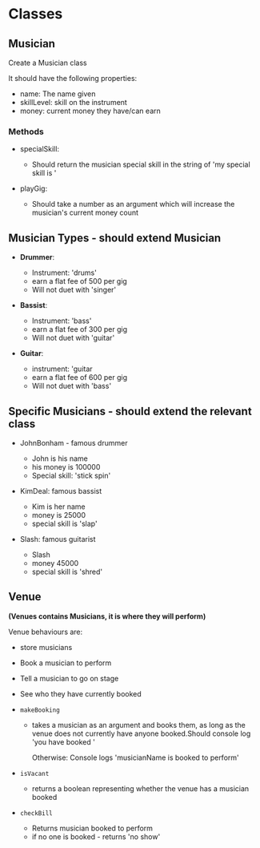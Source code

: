 # Classes

## Musician

Create a Musician class

It should have the following properties:

-   name: The name given
-   skillLevel: skill on the instrument
-   money: current money they have/can earn

### Methods

-   specialSkill:

    -   Should return the musician special skill in the string of 'my special skill is <skill>'

-   playGig:

    -   Should take a number as an argument which will increase the musician's current money count

## Musician Types - should extend Musician

-   **Drummer**:

    -   Instrument: 'drums'
    -   earn a flat fee of 500 per gig
    -   Will not duet with 'singer'

-   **Bassist**:

    -   Instrument: 'bass'
    -   earn a flat fee of 300 per gig
    -   Will not duet with 'guitar'

-   **Guitar**:

    -   instrument: 'guitar
    -   earn a flat fee of 600 per gig
    -   Will not duet with 'bass'

## Specific Musicians - should extend the relevant class

-   JohnBonham - famous drummer

    -   John is his name
    -   his money is 100000
    -   Special skill: 'stick spin'

-   KimDeal: famous bassist

    -   Kim is her name
    -   money is 25000
    -   special skill is 'slap'

-   Slash: famous guitarist
    -   Slash
    -   money 45000
    -   special skill is 'shred'

## Venue

**(Venues contains Musicians, it is where they will perform)**

Venue behaviours are:

-   store musicians
-   Book a musician to perform
-   Tell a musician to go on stage
-   See who they have currently booked

-   `makeBooking`

    -   takes a musician as an argument and books them, as long as the venue does not currently have anyone booked.Should console log 'you have booked <musicanName>'

        Otherwise:
        Console logs 'musicianName is booked to perform'

-   `isVacant`

    -   returns a boolean representing whether the venue has a musician booked

-   `checkBill`
    -   Returns musician booked to perform
    -   if no one is booked - returns 'no show'
